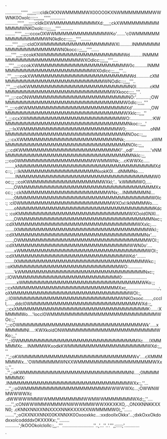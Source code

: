 `
.............''''',,,,;;;:::cldkOKXNWMMMMMWX00OO0KXNWMMMMMMMMWWWNK0Oxolc:::;;;,,,,,'''''............
..........''''',,,,;;;::cldk0XWMMMMMMMMMMMXd:,,,,;;ckXWMMMMMMMMMMMMMWNKOxolc:::;;;,,,,''''..........
........''''',,,;;;:ccoxOXWWMMMMMMMMMMMMMWKo'.......'c0WMMMMMMMMMMMMMMMMWN0kdlcc::;;;,,,''''........
......'''',,,,;;::cldOXWMMMMMMMMMMMMMMMMMWXl..........lNMMMMMMMMMMMMMMMMMMMWN0kocc::;;,,,,''''......
.....'''',,,;;:ccokKNWMMMMMMMMMMMMMMMMMMMMWd..........lNMMMMMMMMMMMMMMMMMMMMMMWXOdlcc:;;;,,,''''....
...'''',,,;;:ccokXWMMMMMMMMMMMMMMMMMMMMMMW0c..........lNMMMMMMMMMMMMMMMMMMMMMMMMWX0dlcc:;;,,,,'''...
..''',,,;;::cokXWMMMMMMMMMMMMMMMMMMMMMMMMWd...........cXMMMMMMMMMMMMMMMMMMMMMMMMMMWNOdlc::;;,,,'''..
.''',,,;;:clxKWMMMMMMMMMMMMMMMMMMMMMMMMMN0l...........cKMMMMMMMMMMMMMMMMMMMMMMMMMMMMWXkocc:;;;,,'''.
''',,;;::coONWMMMMMMMMMMMMMMMMMMMMMMMMNO:'...........;OWMMMMMMMMMMMMMMMMMMMMMMMMMMMMMMW0dlc:;;;,,'''
'',,;;::cdKWMMMMMMMMMMMMMMMMMMMMMMMMMXd'..............,OWMMMMMMMMMMMMMMMMMMMMMMMMMMMMMMWXklc::;,,,''
',,;;:ccxXWMMMMMMMMMMMMMMMMMMMMMMMMWO:.................:KWMMMMMMMMMMMMMMMMMMMMMMMMMMMMMMMNkoc::;,,,'
,,,;::lxXWMMMMMMMMMMMMMMMMMMMMMMMMW0;...................oNMMMMMMMMMMMMMMMMMMMMMMMMMMMMMMMMNOoc::;,,,
,,;::cxXWMMMMMMMMMMMMMMMMMMMMMMMMNk;.....................xWMMMMMMMMMMMMMMMMMMMMMMMMMMMMMMMMNOlc:;;,,
,;::cdKWMMMMMMMMMMMMMMMMMMMMMMMMKl'..,odl'..............'xNMMMMMMMMMMMMMMMMMMMMMMMMMMMMMMMMMNklc:;;,
;;:co0WMMMMMMMMMMMMMMMMMMWWMMWNk;...cKWWXc.....  .......,kNMMMMMMMMMMMMMMMMMMMMMMMMMMMMMMMMMMXdc::;,
;::lkNMMMMMMMMMMMMMMMMMMNxokK0l....dNMMNo.....   ........lNMMMMMMMMMMMMMMMMMMMMMMMMMMMMMMMMMMW0oc:;;
;:coKWMMMMMMMMMMMMMMMMMMWXkl;'.. 'kWMMMWO,....     ......,OWMMMMMMMMMMMMMMMMMMMMMMMMMMMMMMMMMMXxcc:;
;:ckNMMMMMMMMMMMMMMMMMMMMMWNx;...lNMMMMMNl...       ......;0MMMMMMMMMMMMMMMMMMMMMMMMMMMMMMMMMMW0lc:;
:cl0WMMMMMMMMMMMMMMMMMMMMMMMWXOxl:lkNMMMWo.....     .......oNMMMMMMMMMMMMMMMMMMMMMMMMMMMMMMMMMMKdc:;
:coKMMMMMMMMMMMMMMMMMMMMMMMMMMMMWXOold0NXl...        ......,OWMMMMMMMMMMMMMMMMMMMMMMMMMMMMMMMMMNxc:;
:cdXMMMMMMMMMMMMMMMMMMMMMMMMMMMMMMMWXxlc;....        .......lXMMMMMMMMMMMMMMMMMMMMMMMMMMMMMMMMMWkl:;
:cdXMMMMMMMMMMMMMMMMMMMMMMMMMMMMMMMMMNx'....          ......,OWMMMMMMMMMMMMMMMMMMMMMMMMMMMMMMMMWOl:;
:cdXMMMMMMMMMMMMMMMMMMMMMMMMMMMMMWWN0o'....           .......xWMMMMMMMMMMMMMMMMMMMMMMMMMMMMMMMMWOl:;
:cdXMMMMMMMMMMMMMMMMMMMMMMMMMMMMWKd:'.......          .......lXMMMMMMMMMMMMMMMMMMMMMMMMMMMMMMMMWkc:;
::oKMMMMMMMMMMMMMMMMMMMMMMMMMMMWO:...........         .......'kWMMMMMMMMMMMMMMMMMMMMMMMMMMMMMMMNxc:;
;:lOWMMMMMMMMMMMMMMMMMMMMMMMMMM0:................... .........xWMMMMMMMMMMMMMMMMMMMMMMMMMMMMMMWKo:;;
;:cxNMMMMMMMMMMMMMMMMMMMMMMMMMMXxc,........................,:,oXMMMMMMMMMMMMMMMMMMMMMMMMMMMMMMWOl:;,
,;:l0WMMMMMMMMMMMMMMMMMMMMMMMMMMWNKOxooc.......,cccll,.....,ddcl0WMMMMMMMMMMMMMMMMMMMMMMMMMMMWXd::;,
,;:cxXMMMMMMMMMMMMMMMMMMMMMMMMMMMMMMMMMK:.....:XMMMMWo....'loccl0WMMMMMMMMMMMMMMMMMMMMMMMMMMMWOc:;,'
',;:cOWMMMMMMMMMMMMMMMMMMMMMMMMMMMMMMMWk'.....xMMMMMNl....:KWXkoldONWMMMMMMMMMMMMMMMMMMMMMMMWKo:;,,'
'',;:l0WMMMMMMMMMMMMMMMMMMMMMMMMMMMMMMXc.....lXMMMMMXc....lNMMMWKxodkKWMMMMMMMMMMMMMMMMMMMMWXd:;,,''
.'',;:oKWMMMMMMMMMMMMMMMMMMMMMMMMMMMMWx'....cXMMMMMMWx...'OWMMMMMMWNXXWMMMMMMMMMMMMMMMMMMMWXx:;,''..
..'',;:oKWMMMMMMMMMMMMMMMMMMMMMMMMMMMNl....;0MMMMMMMMX: .lNMMMMMMMMMMMMMMMMMMMMMMMMMMMMMMWXx:;,''...
...'',;:o0WMMMMMMMMMMMMMMMMMMMMMWWWWWXc...;OWWNWMWWWWXc .dWWWWWMMWWMMMMMMMMMWWMWWMMMMMMMWXd:;,''....
.....'',;cONWWWMMWMMMWNWWWMMWWWXKKXKXO,..,ONXKNNKKXXN0; .cKNNXNNXXNNXXXXNNKKXXXKXNWMMMMW0l;,''......
.......'',;oOXXNXXNNX00KXNNXK0Oxooxkkc...:xxdoollxOkkx'...;dxkOxxOkdodxxolcoddddxOKXXXKx:,''........
...........';lkOOOkolclollc:;,,..'''.........................''..,'...''..'.''',;:::::;'............

`
